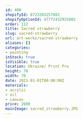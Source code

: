 ```yaml
---
id: 480
shopifyId: 8723265257802
shopifyOptionId: 47772432925002
order: 112
title: Sacred strawberry
slug: sacred-strawberry
url: art-works/sacred-strawberry
aliases: []
categories:
- painting
inStock: true
isVisible: true
location: Ukraine/ Print Pro
height: 70
width: 70
date: 2021-01-01T00:00:00Z
materials:
- acrylic
- oil
- canvas
price: 2600
mainImage: sacred_strawberry.JPG
---
```

